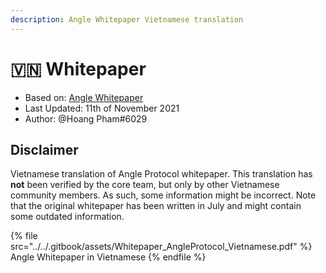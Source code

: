 ```yaml
---
description: Angle Whitepaper Vietnamese translation
---
```


# 🇻🇳 Whitepaper

- Based on: [Angle Whitepaper](https://docs.angle.money/whitepaper)
- Last Updated: 11th of November 2021
- Author: @Hoang Pham#6029

## Disclaimer

Vietnamese translation of Angle Protocol whitepaper. This translation has **not** been verified by the core team, but only by other Vietnamese community members. As such, some information might be incorrect. Note that the original whitepaper has been written in July and might contain some outdated information.

{% file src="../../.gitbook/assets/Whitepaper_AngleProtocol_Vietnamese.pdf" %}
Angle Whitepaper in Vietnamese
{% endfile %}
